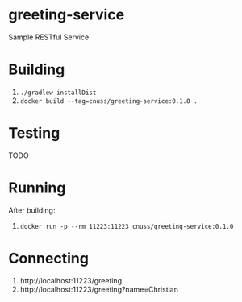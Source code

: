 # greeting-service
Sample RESTful Service

# Building

 1. `./gradlew installDist`
 1. `docker build --tag=cnuss/greeting-service:0.1.0 .`

# Testing
TODO

# Running
After building:
 1. `docker run -p --rm 11223:11223 cnuss/greeting-service:0.1.0`

# Connecting
 1. http://localhost:11223/greeting
 1. http://localhost:11223/greeting?name=Christian
